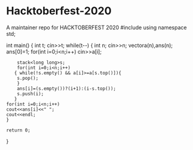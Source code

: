 # Hacktoberfest-2020
A maintainer repo for HACKTOBERFEST 2020
#include<vector>
using namespace std;

int main() {
	int t;
	cin>>t;
	while(t--)
	{
	    int n;
	    cin>>n;
	    vector<long long>a(n),ans(n);
	    ans[0]=1;
	    for(int i=0;i<n;i++)
	    cin>>a[i];
	    
	    stack<long long>s;
	    for(int i=0;i<n;i++)
	   { while(!s.empty() && a[i]>=a[s.top()]){
	    s.pop();
	    }
	    ans[i]=(s.empty())?(i+1):(i-s.top());
	    s.push(i);
	   }
	for(int i=0;i<n;i++)
	cout<<ans[i]<<" ";
	cout<<endl;
	}

	return 0;
}
